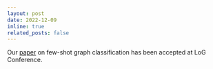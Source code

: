 ```yaml
---
layout: post
date: 2022-12-09
inline: true
related_posts: false
---
```


Our [paper](/publications#pmlr-v198-crisostomi22a) on few-shot graph classification has been accepted at LoG Conference.
